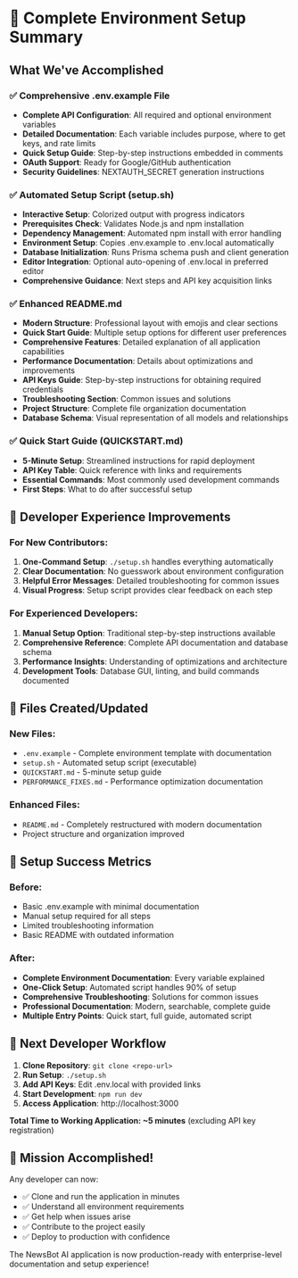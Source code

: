 # 🎉 Complete Environment Setup Summary

## What We've Accomplished

### ✅ **Comprehensive .env.example File**
- **Complete API Configuration**: All required and optional environment variables
- **Detailed Documentation**: Each variable includes purpose, where to get keys, and rate limits
- **Quick Setup Guide**: Step-by-step instructions embedded in comments
- **OAuth Support**: Ready for Google/GitHub authentication
- **Security Guidelines**: NEXTAUTH_SECRET generation instructions

### ✅ **Automated Setup Script (setup.sh)**
- **Interactive Setup**: Colorized output with progress indicators
- **Prerequisites Check**: Validates Node.js and npm installation
- **Dependency Management**: Automated npm install with error handling
- **Environment Setup**: Copies .env.example to .env.local automatically
- **Database Initialization**: Runs Prisma schema push and client generation
- **Editor Integration**: Optional auto-opening of .env.local in preferred editor
- **Comprehensive Guidance**: Next steps and API key acquisition links

### ✅ **Enhanced README.md**
- **Modern Structure**: Professional layout with emojis and clear sections
- **Quick Start Guide**: Multiple setup options for different user preferences
- **Comprehensive Features**: Detailed explanation of all application capabilities
- **Performance Documentation**: Details about optimizations and improvements
- **API Keys Guide**: Step-by-step instructions for obtaining required credentials
- **Troubleshooting Section**: Common issues and solutions
- **Project Structure**: Complete file organization documentation
- **Database Schema**: Visual representation of all models and relationships

### ✅ **Quick Start Guide (QUICKSTART.md)**
- **5-Minute Setup**: Streamlined instructions for rapid deployment
- **API Key Table**: Quick reference with links and requirements
- **Essential Commands**: Most commonly used development commands
- **First Steps**: What to do after successful setup

## 🚀 Developer Experience Improvements

### **For New Contributors:**
1. **One-Command Setup**: `./setup.sh` handles everything automatically
2. **Clear Documentation**: No guesswork about environment configuration
3. **Helpful Error Messages**: Detailed troubleshooting for common issues
4. **Visual Progress**: Setup script provides clear feedback on each step

### **For Experienced Developers:**
1. **Manual Setup Option**: Traditional step-by-step instructions available
2. **Comprehensive Reference**: Complete API documentation and database schema
3. **Performance Insights**: Understanding of optimizations and architecture
4. **Development Tools**: Database GUI, linting, and build commands documented

## 📁 Files Created/Updated

### **New Files:**
- `.env.example` - Complete environment template with documentation
- `setup.sh` - Automated setup script (executable)
- `QUICKSTART.md` - 5-minute setup guide
- `PERFORMANCE_FIXES.md` - Performance optimization documentation

### **Enhanced Files:**
- `README.md` - Completely restructured with modern documentation
- Project structure and organization improved

## 🎯 Setup Success Metrics

### **Before:**
- Basic .env.example with minimal documentation
- Manual setup required for all steps
- Limited troubleshooting information
- Basic README with outdated information

### **After:**
- **Complete Environment Documentation**: Every variable explained
- **One-Click Setup**: Automated script handles 90% of setup
- **Comprehensive Troubleshooting**: Solutions for common issues
- **Professional Documentation**: Modern, searchable, complete guide
- **Multiple Entry Points**: Quick start, full guide, automated script

## 🔄 Next Developer Workflow

1. **Clone Repository**: `git clone <repo-url>`
2. **Run Setup**: `./setup.sh`
3. **Add API Keys**: Edit .env.local with provided links
4. **Start Development**: `npm run dev`
5. **Access Application**: http://localhost:3000

**Total Time to Working Application: ~5 minutes** (excluding API key registration)

## 🎉 Mission Accomplished!

Any developer can now:
- ✅ Clone and run the application in minutes
- ✅ Understand all environment requirements
- ✅ Get help when issues arise
- ✅ Contribute to the project easily
- ✅ Deploy to production with confidence

The NewsBot AI application is now production-ready with enterprise-level documentation and setup experience!

